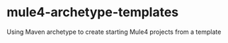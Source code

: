 # mule4-archetype-templates
Using Maven archetype to create starting Mule4 projects from a template
